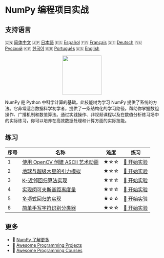 # NumPy 编程项目实战

## 支持语言

🇨🇳 [简体中文](README_zh.md) 🇯🇵 [日本語](README_ja.md) 🇪🇸 [Español](README_es.md) 🇫🇷 [Français](README_fr.md) 🇩🇪 [Deutsch](README_de.md) 🇷🇺 [Русский](README_ru.md) 🇰🇷 [한국어](README_ko.md) 🇧🇷 [Português](README_pt.md) 🇺🇸 [English](README.md) 

<div align="center">
<img width="128px" src="https://file.labex.io/path/gdqX0QgXsYjL.png">
</div>

NumPy 是 Python 中科学计算的基础。此技能树为学习 NumPy 提供了系统的方法。它非常适合数据科学初学者，提供了一条结构化的学习路径，帮助你掌握数组操作、广播机制和数值算法。通过实践操作、非视频课程以及在数值分析练习场中的实际练习，你可以培养在高效数据处理和计算方面的实际技能。

## 练习

|   序号 | 名称                                                                                                                | 难度   | 练习                                                                                                       |
|--------|---------------------------------------------------------------------------------------------------------------------|--------|------------------------------------------------------------------------------------------------------------|
|      1 | [使用 OpenCV 创建 ASCII 艺术动画](https://labex.io/zh/courses/project-ascii-art-animation-with-opencv)              | ★☆☆    | [🚀 开始实验](https://labex.io/zh/courses/project-ascii-art-animation-with-opencv)                         |
|      2 | [地球与超级木星的引力模拟](https://labex.io/zh/courses/project-gravitational-simulation-of-earth-and-super-jupiter) | ★☆☆    | [🚀 开始实验](https://labex.io/zh/courses/project-gravitational-simulation-of-earth-and-super-jupiter)     |
|      3 | [K-近邻回归算法实现](https://labex.io/zh/courses/project-k-nearest-neighbors-regression-algorithm-implementation)   | ★☆☆    | [🚀 开始实验](https://labex.io/zh/courses/project-k-nearest-neighbors-regression-algorithm-implementation) |
|      4 | [实现闵可夫斯基距离度量](https://labex.io/zh/courses/project-implementing-minkowski-distance-metric)                | ★☆☆    | [🚀 开始实验](https://labex.io/zh/courses/project-implementing-minkowski-distance-metric)                  |
|      5 | [多项式回归的实现](https://labex.io/zh/courses/project-polynomial-regression-implementation-and-application)        | ★☆☆    | [🚀 开始实验](https://labex.io/zh/courses/project-polynomial-regression-implementation-and-application)    |
|      6 | [简单手写字符识别分类器](https://labex.io/zh/courses/project-simple-handwritten-character-recognition-classifier)   | ★☆☆    | [🚀 开始实验](https://labex.io/zh/courses/project-simple-handwritten-character-recognition-classifier)     |

## 更多

- 🔗 [NumPy 了解更多](https://labex.io/zh/skilltrees/numpy)
- 🔗 [Awesome Programming Projects](https://github.com/labex-labs/awesome-programming-projects)
- 🔗 [Awesome Programming Courses](https://github.com/labex-labs/awesome-programming-courses)

